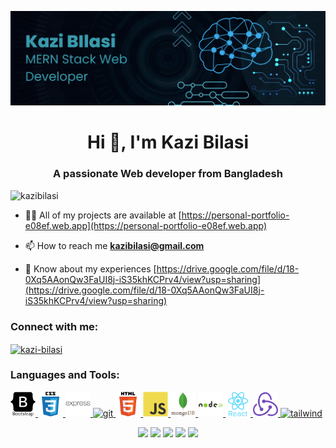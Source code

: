 ![logo](https://github.com/kazibilasi/kazibilasi/blob/main/banner.png.png)
<h1 align="center">Hi 👋, I'm Kazi Bilasi</h1>
<h3 align="center">A passionate Web developer from Bangladesh</h3>

<p align="left"> <img src="https://komarev.com/ghpvc/?username=kazibilasi&label=Profile%20views&color=0e75b6&style=flat" alt="kazibilasi" /> </p>



- 👨‍💻 All of my projects are available at [https://personal-portfolio-e08ef.web.app](https://personal-portfolio-e08ef.web.app)

- 📫 How to reach me **kazibilasi@gmail.com**

- 📄 Know about my experiences [https://drive.google.com/file/d/18-0Xq5AAonQw3FaUI8j-iS35khKCPrv4/view?usp=sharing](https://drive.google.com/file/d/18-0Xq5AAonQw3FaUI8j-iS35khKCPrv4/view?usp=sharing)

<h3 align="left">Connect with me:</h3>
<p align="left">
<a href="https://linkedin.com/in/kazi-bilasi" target="blank"><img align="center" src="https://raw.githubusercontent.com/rahuldkjain/github-profile-readme-generator/master/src/images/icons/Social/linked-in-alt.svg" alt="kazi-bilasi" height="30" width="40" /></a>
</p>

<h3 align="left">Languages and Tools:</h3>
<p align="left"> <a href="https://getbootstrap.com" target="_blank" rel="noreferrer"> <img src="https://raw.githubusercontent.com/devicons/devicon/master/icons/bootstrap/bootstrap-plain-wordmark.svg" alt="bootstrap" width="40" height="40"/> </a> <a href="https://www.w3schools.com/css/" target="_blank" rel="noreferrer"> <img src="https://raw.githubusercontent.com/devicons/devicon/master/icons/css3/css3-original-wordmark.svg" alt="css3" width="40" height="40"/> </a> <a href="https://expressjs.com" target="_blank" rel="noreferrer"> <img src="https://raw.githubusercontent.com/devicons/devicon/master/icons/express/express-original-wordmark.svg" alt="express" width="40" height="40"/> </a> <a href="https://git-scm.com/" target="_blank" rel="noreferrer"> <img src="https://www.vectorlogo.zone/logos/git-scm/git-scm-icon.svg" alt="git" width="40" height="40"/> </a> <a href="https://www.w3.org/html/" target="_blank" rel="noreferrer"> <img src="https://raw.githubusercontent.com/devicons/devicon/master/icons/html5/html5-original-wordmark.svg" alt="html5" width="40" height="40"/> </a> <a href="https://developer.mozilla.org/en-US/docs/Web/JavaScript" target="_blank" rel="noreferrer"> <img src="https://raw.githubusercontent.com/devicons/devicon/master/icons/javascript/javascript-original.svg" alt="javascript" width="40" height="40"/> </a> <a href="https://www.mongodb.com/" target="_blank" rel="noreferrer"> <img src="https://raw.githubusercontent.com/devicons/devicon/master/icons/mongodb/mongodb-original-wordmark.svg" alt="mongodb" width="40" height="40"/> </a> <a href="https://nodejs.org" target="_blank" rel="noreferrer"> <img src="https://raw.githubusercontent.com/devicons/devicon/master/icons/nodejs/nodejs-original-wordmark.svg" alt="nodejs" width="40" height="40"/> </a> <a href="https://reactjs.org/" target="_blank" rel="noreferrer"> <img src="https://raw.githubusercontent.com/devicons/devicon/master/icons/react/react-original-wordmark.svg" alt="react" width="40" height="40"/> </a> <a href="https://redux.js.org" target="_blank" rel="noreferrer"> <img src="https://raw.githubusercontent.com/devicons/devicon/master/icons/redux/redux-original.svg" alt="redux" width="40" height="40"/> </a> <a href="https://tailwindcss.com/" target="_blank" rel="noreferrer"> <img src="https://www.vectorlogo.zone/logos/tailwindcss/tailwindcss-icon.svg" alt="tailwind" width="40" height="40"/> </a> </p>

<div align="center">

![](https://github-profile-summary-cards.vercel.app/api/cards/profile-details?username=kazibilasi&theme=dracula) 
![](https://github-profile-summary-cards.vercel.app/api/cards/repos-per-language?username=kazibilasi&theme=dracula) 
![](https://github-profile-summary-cards.vercel.app/api/cards/most-commit-language?username=kazibilasi&theme=dracula)
![](https://github-profile-summary-cards.vercel.app/api/cards/stats?username=kazibilasi&theme=dracula) 
![](https://github-profile-summary-cards.vercel.app/api/cards/productive-time?username=kazibilasi&theme=dracula) 

</div>

